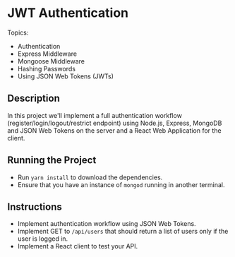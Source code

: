 # JWT Authentication

Topics:

* Authentication
* Express Middleware
* Mongoose Middleware
* Hashing Passwords
* Using JSON Web Tokens (JWTs)

## Description

In this project we'll implement a full authentication workflow (register/login/logout/restrict endpoint) using Node.js, Express, MongoDB and JSON Web Tokens on the server and a React Web Application for the client.

## Running the Project

* Run `yarn install` to download the dependencies.
* Ensure that you have an instance of `mongod` running in another terminal.

## Instructions

* Implement authentication workflow using JSON Web Tokens.
* Implement GET to `/api/users` that should return a list of users only if the user is logged in.
* Implement a React client to test your API.
